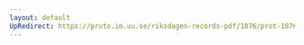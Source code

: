 ```yaml
---
layout: default
UpRedirect: https://pruto.im.uu.se/riksdagen-records-pdf/1876/prot-1876--fk--036/prot-1876--fk--036_010.pdf
---
```

